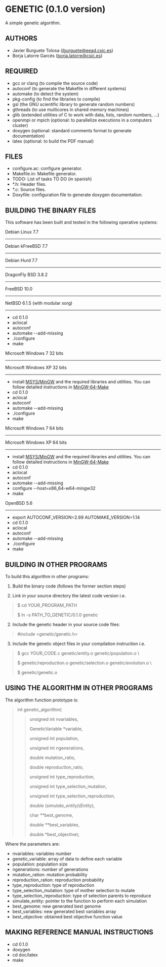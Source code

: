 GENETIC (0.1.0 version)
=======================

A simple genetic algorithm.

AUTHORS
-------

* Javier Burguete Tolosa (jburguete@eead.csic.es)
* Borja Latorre Garcés (borja.latorre@csic.es)

REQUIRED
--------

* gcc or clang (to compile the source code)
* autoconf (to generate the Makefile in different systems)
* automake (to detect the system)
* pkg-config (to find the libraries to compile)
* gsl (the GNU scientific library to generate random numbers)
* gthreads (to use multicores in shared memory machines)
* glib (extended utilities of C to work with data, lists, random numbers, ...)
* openmpi or mpich (optional: to parallelize executions in a computers cluster)
* doxygen (optional: standard comments format to generate documentation)
* latex (optional: to build the PDF manual)

FILES
-----

* configure.ac: configure generator.
* Makefile.in: Makefile generator.
* TODO: List of tasks TO DO (in spanish)
* *.h: Header files.
* *.c: Source files.
* Doxyfile: configuration file to generate doxygen documentation.

BUILDING THE BINARY FILES
-------------------------

This software has been built and tested in the following operative systems:

Debian Linux 7.7
________________
Debian kFreeBSD 7.7
___________________
Debian Hurd 7.7
_______________
DragonFly BSD 3.8.2
___________________
FreeBSD 10.0
____________
NetBSD 6.1.5 (with modular xorg)
________________________________

* cd 0.1.0
* aclocal
* autoconf
* automake --add-missing
* ./configure
* make

Microsoft Windows 7 32 bits
___________________________
Microsoft Windows XP 32 bits
____________________________

* install [MSYS/MinGW](http://www.mingw.org) and the required libraries and
utilities. You can follow detailed instructions in
[MinGW-64-Make](https://github.com/jburguete/MinGW-64-Make)
* cd 0.1.0
* aclocal
* autoconf
* automake --add-missing
* ./configure
* make


Microsoft Windows 7 64 bits
___________________________
Microsoft Windows XP 64 bits
____________________________

* install [MSYS/MinGW](http://www.mingw.org) and the required libraries and
utilities. You can follow detailed instructions in
[MinGW-64-Make](https://github.com/jburguete/MinGW-64-Make)
* cd 0.1.0
* aclocal
* autoconf
* automake --add-missing
* configure --host=x86_64-w64-mingw32
* make

OpenBSD 5.6
___________

* export AUTOCONF_VERSION=2.69 AUTOMAKE_VERSION=1.14
* cd 0.1.0
* aclocal
* autoconf
* automake --add-missing
* ./configure
* make

BUILDING IN OTHER PROGRAMS
--------------------------

To build this algorithm in other programs:

1) Build the binary code (follows the former section steps)

2) Link in your source directory the latest code version i.e.
> $ cd YOUR_PROGRAM_PATH
>
> $ ln -s PATH_TO_GENETIC/0.1.0 genetic

2) Include the genetic header in your source code files:
> \#include \<genetic/genetic.h\>

3) Include the genetic object files in your compilation instruction i.e.
> $ gcc YOUR_CODE.c genetic/entity.o genetic/population.o \
>
> $ genetic/reproduction.o genetic/selection.o genetic/evolution.o \
>
> $ genetic/genetic.o

USING THE ALGORITHM IN OTHER PROGRAMS
-------------------------------------

The algorithm function prototype is:
> int genetic_algorithm(
>
>>	unsigned int nvariables,
>>
>>	GeneticVariable *variable,
>>
>>	unsigned int population,
>>
>>	unsigned int ngenerations,
>>
>>	double mutation_ratio,
>>
>>	double reproduction_ratio,
>>
>>	unsigned int type_reproduction,
>>
>>	unsigned int type_selection_mutation,
>>
>>	unsigned int type_selection_reproduction,
>>
>>	double (*simulate_entity)(Entity*),
>>
>>	char **best_genome,
>>
>>	double **best_variables,
>>
>>	double *best_objective);

Where the parameters are:
* nvariables: variables number
* genetic_variable: array of data to define each variable
* population: population size
* ngenerations: number of generations
* mutation_ration: mutation probability
* reproduction_ration: reproduction probability
* type_reproduction: type of reproduction
* type_selection_mutation: type of mother selection to mutate
* type_selection_reproduction: type of selection parents to reproduce
* simulate_entity: pointer to the function to perform each simulation
* best_genome: new generated best genome
* best_variables: new generated best variables array
* best_objective: obtained best objective function value

MAKING REFERENCE MANUAL INSTRUCTIONS
------------------------------------

* cd 0.1.0
* doxygen
* cd doc/latex
* make
